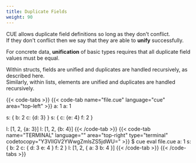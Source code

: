 ```yaml
---
title: Duplicate Fields
weight: 90
---
```


CUE allows duplicate field definitions so long as they don't conflict.\
If they don't conflict then we say that they are able to **unify**
successfully.

For concrete data, **unification** of basic types requires that all duplicate
field values must be equal.

Within structs, fields are unified and duplicates are handled recursively, as
described here.\
Similarly, within lists, elements are unified and duplicates are handled
recursively.
<!-- ([we discuss open-ended lists later](/language-guide/data/lists/).) -->

{{< code-tabs >}}
{{< code-tab name="file.cue" language="cue" area="top-left" >}}
a: 1
a: 1

s: {
	b: 2
	c: {d: 3}
}
s: {
	c: {e: 4}
	f: 2
}

l: [1, 2, {a: 3}]
l: [1, 2, {b: 4}]
{{< /code-tab >}}
{{< code-tab name="TERMINAL" language="" area="top-right" type="terminal" codetocopy="Y3VlIGV2YWwgZmlsZS5jdWU=" >}}
$ cue eval file.cue
a: 1
s: {
    b: 2
    c: {
        d: 3
        e: 4
    }
    f: 2
}
l: [1, 2, {
    a: 3
    b: 4
}]
{{< /code-tab >}}
{{< /code-tabs >}}
